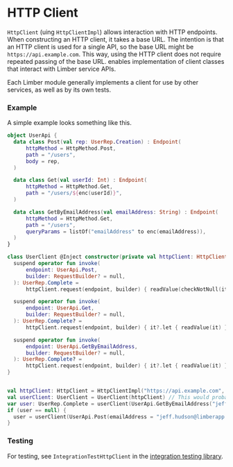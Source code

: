 # HTTP Client

`HttpClient` (uing `HttpClientImpl`) allows interaction with HTTP endpoints.
When constructing an HTTP client, it takes a base URL.
The intention is that an HTTP client is used for a single API,
so the base URL might be `https://api.example.com`.
This way, using the HTTP client does not require repeated passing of the base URL.
enables implementation of client classes
that interact with Limber service APIs.

Each Limber module generally implements a client for use by other services,
as well as by its own tests.

### Example

A simple example looks something like this.
```kotlin
object UserApi {
  data class Post(val rep: UserRep.Creation) : Endpoint(
      httpMethod = HttpMethod.Post,
      path = "/users",
      body = rep,
  )

  data class Get(val userId: Int) : Endpoint(
      httpMethod = HttpMethod.Get,
      path = "/users/${enc(userId)}",
  )

  data class GetByEmailAddress(val emailAddress: String) : Endpoint(
      httpMethod = HttpMethod.Get,
      path = "/users",
      queryParams = listOf("emailAddress" to enc(emailAddress)),
  )
}

class UserClient @Inject constructor(private val httpClient: HttpClient) {
  suspend operator fun invoke(
      endpoint: UserApi.Post,
      builder: RequestBuilder? = null,
  ): UserRep.Complete =
      httpClient.request(endpoint, builder) { readValue(checkNotNull(it)) }

  suspend operator fun invoke(
      endpoint: UserApi.Get,
      builder: RequestBuilder? = null,
  ): UserRep.Complete? =
      httpClient.request(endpoint, builder) { it?.let { readValue(it) } }

  suspend operator fun invoke(
      endpoint: UserApi.GetByEmailAddress,
      builder: RequestBuilder? = null,
  ): UserRep.Complete? =
      httpClient.request(endpoint, builder) { it?.let { readValue(it) } }
}


val httpClient: HttpClient = HttpClientImpl("https://api.example.com", objectMapper)
val userClient: UserClient = UserClient(httpClient) // This would probably be injected in real code.
var user: UserRep.Complete = userClient(UserApi.GetByEmailAddress("jeff.hudson@limberapp.io"))
if (user == null) {
  user = userClient(UserApi.Post(emailAddress = "jeff.hudson@limberapp.io"))
}
```

### Testing

For testing, see `IntegrationTestHttpClient` in
the [integration testing library](/limber-backend/common/testing/integration).
